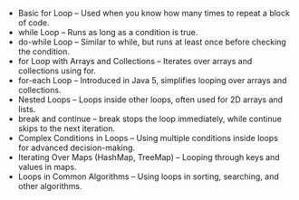 -	Basic for Loop – Used when you know how many times to repeat a block of code.
-	while Loop – Runs as long as a condition is true.
-	do-while Loop – Similar to while, but runs at least once before checking the condition.
-	for Loop with Arrays and Collections – Iterates over arrays and collections using for.
-	for-each Loop – Introduced in Java 5, simplifies looping over arrays and collections.
-	Nested Loops – Loops inside other loops, often used for 2D arrays and lists.
-	break and continue – break stops the loop immediately, while continue skips to the next iteration.
-	Complex Conditions in Loops – Using multiple conditions inside loops for advanced decision-making.
-	Iterating Over Maps (HashMap, TreeMap) – Looping through keys and values in maps.
-	Loops in Common Algorithms – Using loops in sorting, searching, and other algorithms.
